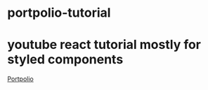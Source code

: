 # portpolio-tutorial
# youtube react tutorial mostly for styled components

[Portpolio](https://sssssqew.github.io/portpolio-tutorial/#/aboutMe)

